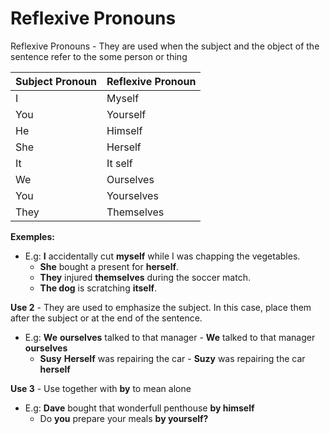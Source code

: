 # Reflexive Pronouns

Reflexive Pronouns - They are used when the subject and the object of the sentence refer to the some person or thing

| Subject Pronoun | Reflexive Pronoun |
|------|-----|
| I | Myself |
| You | Yourself |
| He | Himself |
| She | Herself |
| It | It self |
| We | Ourselves |
| You | Yourselves |
| They | Themselves |

**Exemples:**

- E.g: **I** accidentally cut **myself** while I was chapping the vegetables.
  - **She** bought a present for **herself**.
  - **They** injured **themselves** during the soccer match.
  - **The dog** is scratching **itself**.

**Use 2** - They are used to emphasize the subject. In this case, place them after the subject or at the end of the sentence.

- E.g: **We** **ourselves** talked to that manager - **We** talked to that manager **ourselves**
  - **Susy** **Herself** was repairing the car - **Suzy** was repairing the car **herself**

**Use 3** - Use together with **by** to mean alone

- E.g: **Dave** bought that wonderfull penthouse **by himself**
  - Do **you** prepare your meals **by yourself?**
